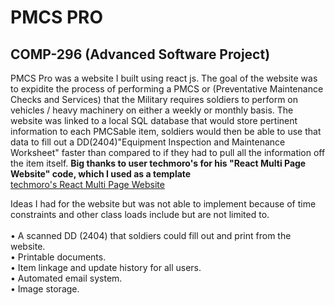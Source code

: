 # PMCS PRO

## COMP-296 (Advanced Software Project)

PMCS Pro was a website I built using react js. The goal of the website was to expidite the process
of performing a PMCS or (Preventative Maintenance Checks and Services) that the Military requires
soldiers to perform on vehicles / heavy machinery on either a weekly or monthly basis. The website
was linked to a local SQL database that would store pertinent information to each PMCSable item,
soldiers would then be able to use that data to fill out a DD(2404)"Equipment Inspection and Maintenance
Worksheet" faster than compared to if they had to pull all the information off the item itself. 
**Big thanks to user techmoro's  for his "React Multi Page Website" code, which I used as a template** <br>
[techmoro's React Multi Page Website]([https://pages.github.com/])<br>

Ideas I had for the website but was not able to implement because of time constraints and other 
class loads include but are not limited to. <br>
<br>
• A scanned DD (2404) that soldiers could fill out and print from the website. <br>
• Printable documents.<br>
• Item linkage and update history for all users. <br>
• Automated email system. <br>
• Image storage. <br>


